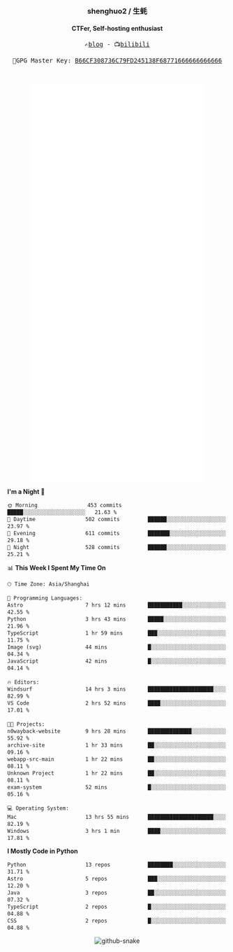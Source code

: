 <h3 align="center"> shenghuo2 / 生蚝 </h3>
<h4 align="center" >CTFer, Self-hosting enthusiast</h3>


<p align="center">
  <samp>
    ✍️<a href="https://blog.shenghuo2.top/">blog</a> -
    📺<a href="https://space.bilibili.com/85894935">bilibili</a>
  </samp>
</p>
<p align="center">
  <samp>
     🔐GPG Master Key: <a align="center" href="https://github.com/shenghuo2.gpg">B66CF308736C79FD245138F68771666666666666</a>
  </samp>
</p>
<br>
<p align="center">
  <a href="https://github.com/shenghuo2">
    <img width="400" align="top" src="https://github.com/shenghuo2/shenghuo2/blob/main/metrics.left.svg" />
  </a>
  <a href="https://github.com/shenghuo2">
    <img width="400" align="top" src="https://github.com/shenghuo2/shenghuo2/blob/main/metrics.right.svg" />
  </a>
</p>


<!--START_SECTION:waka-->
**I'm a Night 🦉** 

```text
🌞 Morning                453 commits         █████░░░░░░░░░░░░░░░░░░░░   21.63 % 
🌆 Daytime                502 commits         ██████░░░░░░░░░░░░░░░░░░░   23.97 % 
🌃 Evening                611 commits         ███████░░░░░░░░░░░░░░░░░░   29.18 % 
🌙 Night                  528 commits         ██████░░░░░░░░░░░░░░░░░░░   25.21 % 
```


📊 **This Week I Spent My Time On** 

```text
🕑︎ Time Zone: Asia/Shanghai

💬 Programming Languages: 
Astro                    7 hrs 12 mins       ███████████░░░░░░░░░░░░░░   42.55 % 
Python                   3 hrs 43 mins       █████░░░░░░░░░░░░░░░░░░░░   21.96 % 
TypeScript               1 hr 59 mins        ███░░░░░░░░░░░░░░░░░░░░░░   11.75 % 
Image (svg)              44 mins             █░░░░░░░░░░░░░░░░░░░░░░░░   04.34 % 
JavaScript               42 mins             █░░░░░░░░░░░░░░░░░░░░░░░░   04.14 % 

🔥 Editors: 
Windsurf                 14 hrs 3 mins       █████████████████████░░░░   82.99 % 
VS Code                  2 hrs 52 mins       ████░░░░░░░░░░░░░░░░░░░░░   17.01 % 

🐱‍💻 Projects: 
n0wayback-website        9 hrs 28 mins       ██████████████░░░░░░░░░░░   55.92 % 
archive-site             1 hr 33 mins        ██░░░░░░░░░░░░░░░░░░░░░░░   09.16 % 
webapp-src-main          1 hr 22 mins        ██░░░░░░░░░░░░░░░░░░░░░░░   08.11 % 
Unknown Project          1 hr 22 mins        ██░░░░░░░░░░░░░░░░░░░░░░░   08.11 % 
exam-system              52 mins             █░░░░░░░░░░░░░░░░░░░░░░░░   05.16 % 

💻 Operating System: 
Mac                      13 hrs 55 mins      █████████████████████░░░░   82.19 % 
Windows                  3 hrs 1 min         ████░░░░░░░░░░░░░░░░░░░░░   17.81 % 
```

**I Mostly Code in Python** 

```text
Python                   13 repos            ████████░░░░░░░░░░░░░░░░░   31.71 % 
Astro                    5 repos             ███░░░░░░░░░░░░░░░░░░░░░░   12.20 % 
Java                     3 repos             ██░░░░░░░░░░░░░░░░░░░░░░░   07.32 % 
TypeScript               2 repos             █░░░░░░░░░░░░░░░░░░░░░░░░   04.88 % 
CSS                      2 repos             █░░░░░░░░░░░░░░░░░░░░░░░░   04.88 % 
```




<!--END_SECTION:waka-->


<div align="center">
  <picture>
    <source media="(prefers-color-scheme: dark)" srcset="https://gist.githubusercontent.com/shenghuo2/bfce20b14ab0484cef03bae6e60e0b3a/raw/github-snake-dark.svg" />
    <source media="(prefers-color-scheme: light)" srcset="https://gist.githubusercontent.com/shenghuo2/bfce20b14ab0484cef03bae6e60e0b3a/raw/github-snake.svg" />
    <img alt="github-snake" src="https://gist.githubusercontent.com/shenghuo2/bfce20b14ab0484cef03bae6e60e0b3a/raw/github-snake.svg" />
  </picture>
</div>

<!--
**shenghuo2/shenghuo2** is a ✨ _special_ ✨ repository because its `README.md` (this file) appears on your GitHub profile.

Here are some ideas to get you started:

- 🔭 I’m currently working on ...
- 🌱 I’m currently learning ...
- 👯 I’m looking to collaborate on ...
- 🤔 I’m looking for help with ...
- 💬 Ask me about ...
- 📫 How to reach me: ...
- 😄 Pronouns: ...
- ⚡ Fun fact: ...
-->

